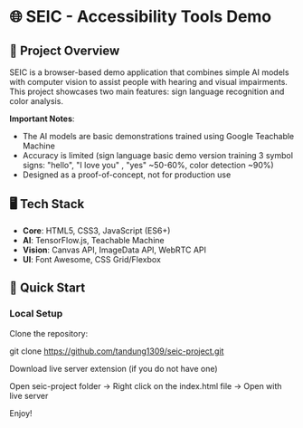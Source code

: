 # 🌐 SEIC - Accessibility Tools Demo

## 📌 Project Overview
SEIC is a browser-based demo application that combines simple AI models with computer vision to assist people with hearing and visual impairments. This project showcases two main features: sign language recognition and color analysis.

**Important Notes**:
- The AI models are basic demonstrations trained using Google Teachable Machine
- Accuracy is limited (sign language basic demo version training 3 symbol signs: "hello", "I love you" , "yes" ~50-60%, color detection ~90%)
- Designed as a proof-of-concept, not for production use

## 🖥️ Tech Stack
- **Core**: HTML5, CSS3, JavaScript (ES6+)
- **AI**: TensorFlow.js, Teachable Machine
- **Vision**: Canvas API, ImageData API, WebRTC API
- **UI**: Font Awesome, CSS Grid/Flexbox

## 🚀 Quick Start

### Local Setup
Clone the repository:

git clone https://github.com/tandung1309/seic-project.git

Download live server extension (if you do not have one)

Open seic-project folder -> Right click on the index.html file -> Open with live server


Enjoy!
